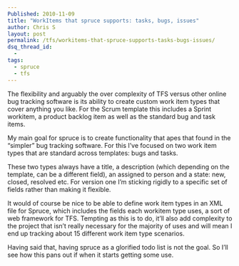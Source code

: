 ```yaml
---
Published: 2010-11-09
title: "WorkItems that spruce supports: tasks, bugs, issues"
author: Chris S
layout: post
permalink: /tfs/workitems-that-spruce-supports-tasks-bugs-issues/
dsq_thread_id:
  - 
tags:
  - spruce
  - tfs
---
```

The flexibility and arguably the over complexity of TFS versus other online bug tracking software is its ability to create custom work item types that cover anything you like. For the Scrum template this includes a Sprint workitem, a product backlog item as well as the standard bug and task items.

<!--more-->

My main goal for spruce is to create functionality that apes that found in the &#8220;simpler&#8221; bug tracking software. For this I’ve focused on two work item types that are standard across templates: bugs and tasks.

These two types always have a title, a description (which depending on the template, can be a different field), an assigned to person and a state: new, closed, resolved etc. For version one I’m sticking rigidly to a specific set of fields rather than making it flexible.

It would of course be nice to be able to define work item types in an XML file for Spruce, which includes the fields each workitem type uses, a sort of web framework for TFS. Tempting as this is to do, it’ll also add complexity to the project that isn’t really necessary for the majority of uses and will mean I end up tracking about 15 different work item type scenarios.

Having said that, having spruce as a glorified todo list is not the goal. So I’ll see how this pans out if when it starts getting some use.